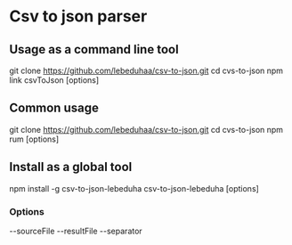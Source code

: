 # Csv to json parser

## Usage as a command line tool

git clone https://github.com/lebeduhaa/csv-to-json.git
cd cvs-to-json
npm link
csvToJson [options]

## Common usage

git clone https://github.com/lebeduhaa/csv-to-json.git
cd cvs-to-json
npm rum [options]

## Install as a global tool

npm install -g csv-to-json-lebeduha
csv-to-json-lebeduha [options]

### Options

--sourceFile
--resultFile
--separator